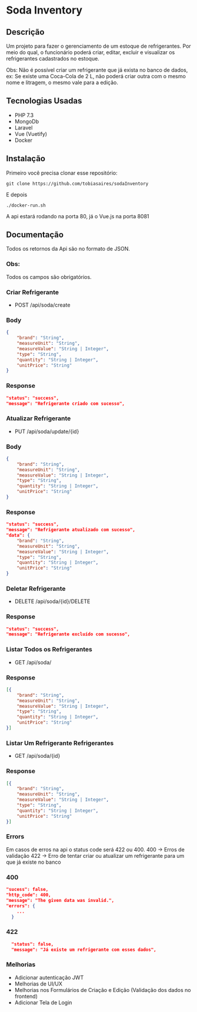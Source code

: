# Soda Inventory

## Descrição
Um projeto para fazer o gerenciamento de um estoque de refrigerantes. Por meio do qual, o funcionário poderá criar, editar, excluir e visualizar os refrigerantes cadastrados no estoque.

Obs: Não é possível criar um refrigerante que já exista no banco de dados, ex: Se existe uma Coca-Cola de 2 L, não poderá criar outra com o mesmo nome e litragem, o mesmo vale para a edição.


## Tecnologias Usadas

- PHP 7.3
- MongoDb
- Laravel
- Vue (Vuetify)
- Docker

## Instalação

Primeiro você precisa clonar esse repositório:

    git clone https://github.com/tobiasaires/sodaInventory
    
E depois

    ./docker-run.sh


A api estará rodando na porta 80, já o Vue.js na porta 8081

## Documentação

Todos os retornos da Api são no formato de JSON.
### Obs:
Todos os campos são obrigatórios.

### Criar Refrigerante
+ POST /api/soda/create
### Body
```json
{
	"brand": "String",
	"measureUnit": "String",
	"measureValue": "String | Integer",
	"type": "String",
	"quantity": "String | Integer",
	"unitPrice": "String"
}
```
### Response 
```json
"status": "success",
"message": "Refrigerante criado com sucesso",
```

### Atualizar Refrigerante
+ PUT /api/soda/update/{id}
### Body
```json
{
	"brand": "String",
	"measureUnit": "String",
	"measureValue": "String | Integer",
	"type": "String",
	"quantity": "String | Integer",
	"unitPrice": "String"
}
```
### Response 
```json
"status": "success",
"message": "Refrigerante atualizado com sucesso",
"data": {
	"brand": "String",
	"measureUnit": "String",
	"measureValue": "String | Integer",
	"type": "String",
	"quantity": "String | Integer",
	"unitPrice": "String"
}
```

### Deletar Refrigerante
+ DELETE /api/soda/{id}/DELETE
### Response 
```json
"status": "success",
"message": "Refrigerante excluído com sucesso",
```

### Listar Todos os Refrigerantes
+ GET /api/soda/
### Response 
```json
[{
	"brand": "String",
	"measureUnit": "String",
	"measureValue": "String | Integer",
	"type": "String",
	"quantity": "String | Integer",
	"unitPrice": "String"
}]
```

### Listar Um Refrigerante Refrigerantes
+ GET /api/soda/{id}
### Response 
```json
[{
	"brand": "String",
	"measureUnit": "String",
	"measureValue": "String | Integer",
	"type": "String",
	"quantity": "String | Integer",
	"unitPrice": "String"
}]
```

### Errors

Em casos de erros na api o status code será 422 ou 400.
 400 -> Erros de validação
 422 -> Erro de tentar criar ou atualizar um refrigerante para um que já existe no banco

### 400
```json
"sucess": false,
"http_code": 400,
"message": "The given data was invalid.",
"errors": {
    ...
  }
```

### 422
```json
  "status": false,
  "message": "Já existe um refrigerante com esses dados",
```

### Melhorias
+ Adicionar autenticação JWT
+ Melhorias de UI/UX
+ Melhorias nos Formulários de Criação e Edição (Validação dos dados no frontend)
+ Adicionar Tela de Login
